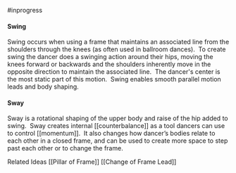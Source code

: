 #inprogress 
#### Swing  
Swing occurs when using a frame that maintains an associated line from the shoulders through the knees (as often used in ballroom dances).  To create swing the dancer does a swinging action around their hips, moving the knees forward or backwards and the shoulders inherently move in the opposite direction to maintain the associated line.  The dancer's center is the most static part of this motion.  Swing enables smooth parallel motion leads and body shaping.

#### Sway
Sway is a rotational shaping of the upper body and raise of the hip added to swing.  Sway creates internal [[counterbalance]] as a tool dancers can use to control [[momentum]].  It also changes how dancer’s bodies relate to each other in a closed frame, and can be used to create more space to step past each other or to change the frame.

Related Ideas
[[Pillar of Frame]]
[[Change of Frame Lead]]

